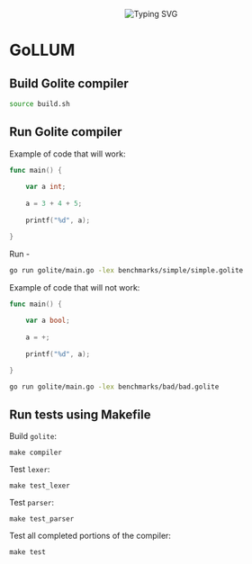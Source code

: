 
<p align="center">
<a>
    <img src="https://readme-typing-svg.demolab.com?font=Georgia&size=28&duration=3500&pause=2000&multiline=true&width=1000&height=80&lines=GoLLUM - Go + Lite + Language + Understanding + Machine" alt="Typing SVG" />
</a>
<br/>

# GoLLUM

## Build Golite compiler

```bash
source build.sh
```

## Run Golite compiler

Example of code that will work:

```Go
func main() {
    
    var a int;
    
    a = 3 + 4 + 5;
    
    printf("%d", a);

}
```

Run - 

```bash
go run golite/main.go -lex benchmarks/simple/simple.golite 
```

Example of code that will not work:

```Go
func main() {
    
    var a bool;
    
    a = +;
    
    printf("%d", a);

}
```

```bash
go run golite/main.go -lex benchmarks/bad/bad.golite 
```

## Run tests using Makefile

Build `golite`:
```shell
make compiler
```

Test `lexer`:
```shell
make test_lexer
```

Test `parser`:
```shell
make test_parser
```


Test all completed portions of the compiler:
```shell
make test
```
